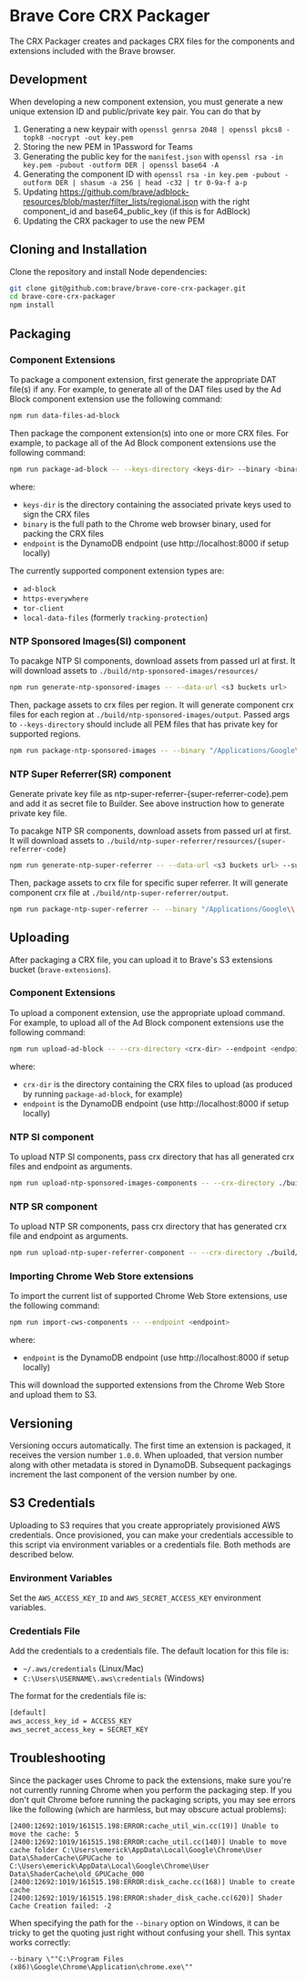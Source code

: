 # Brave Core CRX Packager

The CRX Packager creates and packages CRX files for the components and extensions included with the Brave browser.

## Development

When developing a new component extension, you must generate a new unique extension ID and public/private key pair. You can do that by

1. Generating a new keypair with `openssl genrsa 2048 | openssl pkcs8 -topk8 -nocrypt -out key.pem`
2. Storing the new PEM in 1Password for Teams
3. Generating the public key for the `manifest.json` with `openssl rsa -in key.pem -pubout -outform DER | openssl base64 -A`
4. Generating the component ID with `openssl rsa -in key.pem -pubout -outform DER | shasum -a 256 | head -c32 | tr 0-9a-f a-p`
5. Updating https://github.com/brave/adblock-resources/blob/master/filter_lists/regional.json with the right component_id and base64_public_key (if this is for AdBlock)
5. Updating the CRX packager to use the new PEM

## Cloning and Installation

Clone the repository and install Node dependencies:

```bash
git clone git@github.com:brave/brave-core-crx-packager.git
cd brave-core-crx-packager
npm install
```

## Packaging

### Component Extensions

To package a component extension, first generate the appropriate DAT file(s) if any. For example, to generate all of the DAT files used by the Ad Block component extension use the following command:

```bash
npm run data-files-ad-block
```

Then package the component extension(s) into one or more CRX files. For example, to package all of the Ad Block component extensions use the following command:

```bash
npm run package-ad-block -- --keys-directory <keys-dir> --binary <binary> --endpoint <endpoint>
```

where:

* `keys-dir` is the directory containing the associated private keys used to sign the CRX files
* `binary` is the full path to the Chrome web browser binary, used for packing the CRX files
* `endpoint` is the DynamoDB endpoint (use http://localhost:8000 if setup locally)

The currently supported component extension types are:

* `ad-block`
* `https-everywhere`
* `tor-client`
* `local-data-files` (formerly `tracking-protection`)

### NTP Sponsored Images(SI) component

To pacakge NTP SI components, download assets from passed url at first. It will download assets to `./build/ntp-sponsored-images/resources/`

```bash
npm run generate-ntp-sponsored-images -- --data-url <s3 buckets url>
```

Then, package assets to crx files per region. It will generate component crx files for each region at `./build/ntp-sponsored-images/output`. Passed args to `--keys-directory` should include all PEM files that has private key for supported regions.

```bash
npm run package-ntp-sponsored-images -- --binary "/Applications/Google\\ Chrome.app/Contents/MacOS/Google\\ Chrome" --keys-directory keys/
```

### NTP Super Referrer(SR) component

Generate private key file as ntp-super-referrer-{super-referrer-code}.pem and add it as secret file to Builder. See above instruction how to generate private key file.

To pacakge NTP SR components, download assets from passed url at first. It will download assets to `./build/ntp-super-referrer/resources/{super-referrer-code}`

```bash
npm run generate-ntp-super-referrer -- --data-url <s3 buckets url> --super-referrer-name <super-referrer-code>
```

Then, package assets to crx file for specific super referrer. It will generate component crx file at `./build/ntp-super-referrer/output`.

```bash
npm run package-ntp-super-referrer -- --binary "/Applications/Google\\ Chrome.app/Contents/MacOS/Google\\ Chrome" --key ntp-super-referrer-{super-referrer-code}.pem --super-referrer-name <super-referrer-code>
```

## Uploading

After packaging a CRX file, you can upload it to Brave's S3 extensions bucket (`brave-extensions`).

### Component Extensions

To upload a component extension, use the appropriate upload command. For example, to upload all of the Ad Block component extensions use the following command:

```bash
npm run upload-ad-block -- --crx-directory <crx-dir> --endpoint <endpoint>
```

where:

* `crx-dir` is the directory containing the CRX files to upload (as produced by running `package-ad-block`, for example)
* `endpoint` is the DynamoDB endpoint (use http://localhost:8000 if setup locally)

### NTP SI component
To upload NTP SI components, pass crx directory that has all generated crx files and endpoint as arguments.
```bash
npm run upload-ntp-sponsored-images-components -- --crx-directory ./build/ntp-sponsored-images/output
```

### NTP SR component
To upload NTP SR components, pass crx directory that has generated crx file and endpoint as arguments.
```bash
npm run upload-ntp-super-referrer-component -- --crx-directory ./build/ntp-super-referrer/output
```

### Importing Chrome Web Store extensions

To import the current list of supported Chrome Web Store extensions, use the following command:

```bash
npm run import-cws-components -- --endpoint <endpoint>
```

where:

* `endpoint` is the DynamoDB endpoint (use http://localhost:8000 if setup locally)

This will download the supported extensions from the Chrome Web Store and upload them to S3.

## Versioning

Versioning occurs automatically. The first time an extension is packaged, it receives the version number `1.0.0`. When uploaded, that version number along with other metadata is stored in DynamoDB. Subsequent packagings increment the last component of the version number by one.

## S3 Credentials

Uploading to S3 requires that you create appropriately provisioned AWS credentials. Once provisioned, you can make your credentials accessible to this script via environment variables or a credentials file. Both methods are described below.

### Environment Variables

Set the `AWS_ACCESS_KEY_ID` and `AWS_SECRET_ACCESS_KEY` environment variables.

### Credentials File

Add the credentials to a credentials file. The default location for this file is:

* `~/.aws/credentials` (Linux/Mac)
* `C:\Users\USERNAME\.aws\credentials` (Windows)

The format for the credentials file is:

```bash
[default]
aws_access_key_id = ACCESS_KEY
aws_secret_access_key = SECRET_KEY
```

## Troubleshooting

Since the packager uses Chrome to pack the extensions, make sure you're not currently running Chrome when you perform the packaging step. If you don't quit Chrome before running the packaging scripts, you may see errors like the following (which are harmless, but may obscure actual problems):

```
[2400:12692:1019/161515.198:ERROR:cache_util_win.cc(19)] Unable to move the cache: 5
[2400:12692:1019/161515.198:ERROR:cache_util.cc(140)] Unable to move cache folder C:\Users\emerick\AppData\Local\Google\Chrome\User Data\ShaderCache\GPUCache to C:\Users\emerick\AppData\Local\Google\Chrome\User Data\ShaderCache\old_GPUCache_000
[2400:12692:1019/161515.198:ERROR:disk_cache.cc(168)] Unable to create cache
[2400:12692:1019/161515.198:ERROR:shader_disk_cache.cc(620)] Shader Cache Creation failed: -2
```

When specifying the path for the `--binary` option on Windows, it can be tricky to get the quoting just right without confusing your shell. This syntax works correctly:

```
--binary \""C:\Program Files (x86)\Google\Chrome\Application\chrome.exe\""
```
